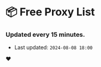# :package: Free Proxy List
### Updated every 15 minutes.

- Last updated: `2024-08-08 18:00`

:heart:
